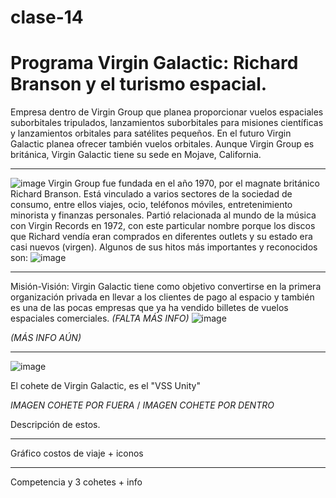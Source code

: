 # clase-14
# Programa Virgin Galactic: Richard Branson y el turismo espacial.
Empresa dentro de Virgin Group que planea proporcionar vuelos espaciales suborbitales tripulados, lanzamientos suborbitales para misiones científicas y lanzamientos orbitales para satélites pequeños. En el futuro Virgin Galactic planea ofrecer también vuelos orbitales.
Aunque Virgin Group es británica, Virgin Galactic tiene su sede en Mojave, California.
___
![image](https://user-images.githubusercontent.com/110835294/201537023-fb4e3e02-e544-418b-9256-3c7a4d339a27.png)
Virgin Group fue fundada en el año 1970, por el magnate británico Richard Branson. Está vinculado a varios sectores de la sociedad de consumo, entre ellos viajes, ocio, teléfonos móviles, entretenimiento minorista y finanzas personales. Partió relacionada al mundo de la música con Virgin Records en 1972, con este particular nombre porque los discos que Richard vendía eran comprados en diferentes outlets y su estado era casi nuevos (virgen). Algunos de sus hitos más importantes y reconocidos son: 
![image](https://user-images.githubusercontent.com/110835294/201537993-7ced43a1-3f58-4b13-b0d1-af13f6c65f82.png)
___
Misión-Visión: Virgin Galactic tiene como objetivo convertirse en la primera organización privada en llevar a los clientes de pago al espacio y también es una de las pocas empresas que ya ha vendido billetes de vuelos espaciales comerciales. *(FALTA MÁS INFO)*
![image](https://user-images.githubusercontent.com/110835294/201538488-e02ece4a-844a-49a9-98d6-8e9482d32b49.png)

*(MÁS INFO AÚN)*
___
![image](https://user-images.githubusercontent.com/110835294/201538553-a4e5443c-0142-4129-9685-4439196b5611.png)

El cohete de Virgin Galactic, es el "VSS Unity" 

*IMAGEN COHETE POR FUERA* / *IMAGEN COHETE POR DENTRO*

Descripción de estos.
___
Gráfico costos de viaje + iconos
___
Competencia y 3 cohetes + info
